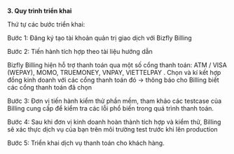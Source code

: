 **3. Quy trình triển khai** 

Thứ tự các bước triển khai:  
  
Bước 1: Đăng ký tạo tài khoản quản trị giao dịch với Bizfly Billing

Bước 2: Tiến hành tích hợp theo tài liệu hướng dẫn 

Bizfly Billing hiện hỗ trợ thanh toán qua một số cổng thanh toán: ATM / VISA (WEPAY), MOMO, TRUEMONEY, VNPAY, VIETTELPAY . Chọn và kí kết hợp đồng kinh doanh với các cổng thanh toán đó -> thông báo cho Billing biết các cổng thanh toán đã chọn

Bước 3: Đơn vị tiến hành kiểm thử phần mềm, tham khảo các testcase của Billing cung cấp để kiểm tra các lỗi phổ biến trong quá trình thanh toán.

Bước 4: Sau khi đơn vị kinh doanh hoàn thành tích hợp và kiểm thử, Billing sẽ xác thực dịch vụ của bạn trên môi trường test trước khi lên production

Bước 5: Triển khai dịch vụ thanh toán cho khách hàng.

